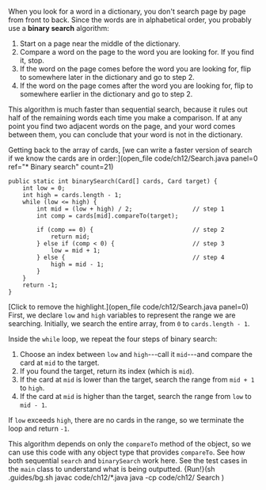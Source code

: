 When you look for a word in a dictionary, you don't search page by page from front to back. Since the words are in alphabetical order, you probably use a **binary search** algorithm:



1. Start on a page near the middle of the dictionary.
1. Compare a word on the page to the word you are looking for. If you find it, stop.
1. If the word on the page comes before the word you are looking for, flip to somewhere later in the dictionary and go to step 2.
1. If the word on the page comes after the word you are looking for, flip to somewhere earlier in the dictionary and go to step 2.



This algorithm is much faster than sequential search, because it rules out half of the remaining words each time you make a comparison. If at any point you find two adjacent words on the page, and your word comes between them, you can conclude that your word is not in the dictionary.

Getting back to the array of cards, [we can write a faster version of search if we know the cards are in order:](open_file code/ch12/Search.java panel=0 ref="* Binary search" count=21)


```code
public static int binarySearch(Card[] cards, Card target) {
    int low = 0;
    int high = cards.length - 1;
    while (low <= high) {
        int mid = (low + high) / 2;                 // step 1
        int comp = cards[mid].compareTo(target);

        if (comp == 0) {                            // step 2
            return mid;
        } else if (comp < 0) {                      // step 3
            low = mid + 1;
        } else {                                    // step 4
            high = mid - 1;
        }
    }
    return -1;
}
```

[Click to remove the highlight.](open_file code/ch12/Search.java panel=0)
 First, we declare `low` and `high` variables to represent the range we are searching. Initially, we search the entire array, from `0` to `cards.length - 1`.

Inside the `while` loop, we repeat the four steps of binary search:



1. Choose an index between `low` and `high`---call it `mid`---and compare the card at `mid` to the target.
1. If you found the target, return its index (which is `mid`).
1. If the card at `mid` is lower than the target, search the range from `mid + 1` to `high`.
1. If the card at `mid` is higher than the target, search the range from `low` to `mid - 1`.



If `low` exceeds `high`, there are no cards in the range, so we terminate the loop and return `-1`.

This algorithm depends on only the `compareTo` method of the object, so we can use this code with any object type that provides `compareTo`. See how both sequential ``search`` and ``binarySearch`` work here. See the test cases in the ``main`` class to understand what is being outputted.
{Run!}(sh .guides/bg.sh javac code/ch12/*.java java -cp code/ch12/ Search )
